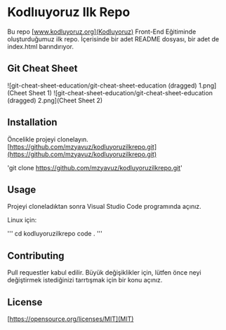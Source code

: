 # Kodlıuyoruz Ilk Repo

Bu repo [www.kodluyoruz.org](Kodluyoruz) Front-End Eğitiminde oluşturduğumuz ilk repo. İçerisinde bir adet README dosyası, bir adet de index.html barındırıyor.

## Git Cheat Sheet

![git-cheat-sheet-education/git-cheat-sheet-education (dragged) 1.png](Cheet Sheet 1)
![git-cheat-sheet-education/git-cheat-sheet-education (dragged) 2.png](Cheet Sheet 2)

## Installation

Öncelikle projeyi clonelayın. [https://github.com/mzyavuz/kodluyoruzilkrepo.git](https://github.com/mzyavuz/kodluyoruzilkrepo.git)

'git clone https://github.com/mzyavuz/kodluyoruzilkrepo.git'

## Usage

Projeyi cloneladıktan sonra Visual Studio Code programında açınız.

Linux için:

'''
cd kodluyoruzilkrepo
code .
'''

## Contributing

Pull requestler kabul edilir. Büyük değişiklikler için, lütfen önce neyi değiştirmek istediğinizi tarrtışmak için bir konu açınız.

## License

[https://opensource.org/licenses/MIT](MIT)